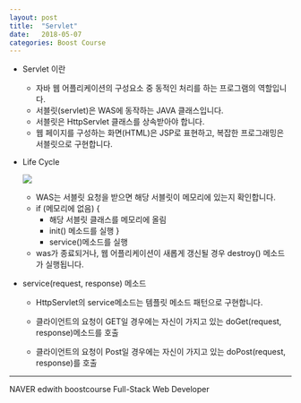 ```yaml
---
layout: post
title:  "Servlet"
date:   2018-05-07
categories: Boost Course
---
```


- Servlet 이란

  - 자바 웹 어플리케이션의 구성요소 중 동적인 처리를 하는 프로그램의 역할입니다.
  - 서블릿(servlet)은 WAS에 동작하는 JAVA 클래스입니다. 
  - 서블릿은 HttpServlet 클래스를 상속받아야 합니다.
  - 웹 페이지를 구성하는 화면(HTML)은 JSP로 표현하고, 복잡한 프로그래밍은 서블릿으로 구현합니다.

- Life Cycle

  ![](/image/slf.png)

  - WAS는 서블릿 요청을 받으면 해당 서블릿이 메모리에 있는지 확인합니다.
  -  if (메모리에 없음) {
     - 해당 서블릿 클래스를 메모리에 올림
     - init() 메소드를 실행
      }
     - service()메소드를 실행
  - was가 종료되거나, 웹 어플리케이션이 새롭게 갱신될 경우 destroy() 메소드가 실행됩니다.

- service(request, response) 메소드

  - HttpServlet의 service메소드는 템플릿 메소드 패턴으로 구현합니다.

  - 클라이언트의 요청이 GET일 경우에는 자신이 가지고 있는 doGet(request, response)메소드를 호출
  - 클라이언트의 요청이 Post일 경우에는 자신이 가지고 있는 doPost(request, response)를 호출

---

NAVER edwith boostcourse Full-Stack Web Developer
